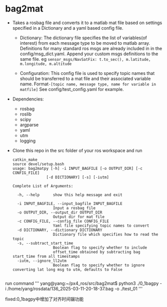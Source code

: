 # bag2mat

* Takes a rosbag file and converts it to a matlab mat file based on settings specified in a Dictionary and a yaml based config file.
  - Dictionary: The dictionary file specifies the list of variables(of interest) from each message type to be moved to matlab array. Definitions for many standard ros msgs are already included in in the config/msg_dict.yaml. Append your custom msgs definitions to the same file.
    eg `sensor_msgs/NavSatFix: t.to_sec(), m.latitude, m.longitude, m.altitude`
    
  - Configuration: This config file is used to specify topic names that should be transferred to a mat file and their associated variable name.
    Format`-[topic name, message type, name for variable in matfile]`
    See config/test_config.yaml for example.
* Dependencies:
  - rosbag
  - roslib
  - scipy
  - argparse
  - yaml
  - utm
  - logging
  
* Clone this repo in the src folder of your ros workspace and run 
  ```
  catkin_make
  source devel/setup.bash
  usage: bag2matpy [-h] -i INPUT_BAGFILE [-o OUTPUT_DIR] [-c CONFIG_FILE]
                 [-d DICTIONARY] [-s] [-iutm]
  ```
  ```
  Complete List of Arguments:
	
    -h, --help      show this help message and exit
    
    -i INPUT_BAGFILE, --input_bagfile INPUT_BAGFILE
                    Input a rosbag file
    -o OUTPUT_DIR, --output_dir OUTPUT_DIR
                    Output dir for mat file
    -c CONFIG_FILE, --config_file CONFIG_FILE
                    Yaml file specifying topic names to convert
    -d DICTIONARY, --dictionary DICTIONARY
                    Dictionary file which specifies how to read the topic
    -s, --subtract_start_time
                    Boolean flag to specify whether to include 		     
                    offset_time obtained by subtracting bag start_time from all timestamps
    -iutm, --ignore_ll2utm
                    Boolean flag to specify whether to ignore converting lat long msg to utm, defaults to False
  ```
```

```
run command
'''
yang@yang:~/px4_ros/src/bag2mat$ python3 ./0_1bagpy -i /home/yang/rosdata/136_2025-03-11-20-18-37.bag -o ./test_01
'''

fixed:0_1bagpy中增加了对齐时间辍功能